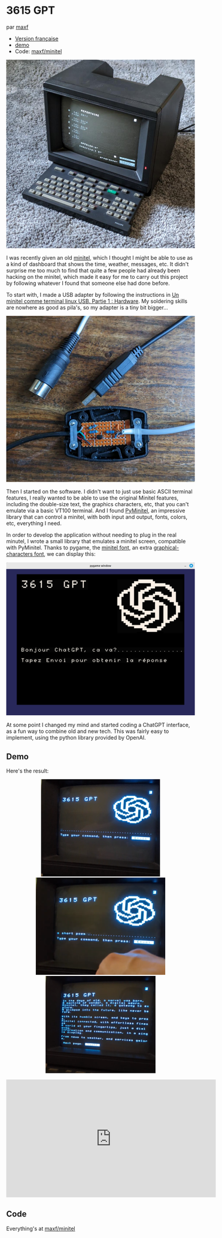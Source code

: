 # 3615 GPT

par [maxf](https://github.com/maxf/)

- [Version française](.)
- [demo](#demo)
- Code: [maxf/minitel](https://github.com/maxf/minitel)


<p align="center"><img src="./minitel.jpg" width="600" alt="picture of a minitel"/></p>

I was recently given an old [minitel](https://en.wikipedia.org/wiki/Minitel), which I thought I might be able to use as a kind of dashboard that shows the time, weather, messages, etc. It didn't surprise me too much to find that quite a few people had already been hacking on the minitel, which made it easy for me to carry out this project by following whatever I found that someone else had done before.

To start with, I made a USB adapter by following the instructions in [Un minitel comme terminal linux USB. Partie 1 : Hardware](https://pila.fr/wordpress/?p=361). My soldering skills are nowhere as good as pila's, so my adapter is a tiny bit bigger...

<p align="center"><img src="./cable.jpg" width="600" alt="photo d'un cable usb-minitel"/></p>


Then I started on the software. I didn't want to just use basic ASCII terminal features, I really wanted to be able to use the original Minitel features, including the double-size text, the graphics characters, etc, that you can't emulate via a basic VT100 terminal. And I found [PyMinitel](https://github.com/Zigazou/PyMinitel), an impressive library that can control a minitel, with both input and output, fonts, colors, etc, everything I need.

In order to develop the application without needing to plug in the real minutel, I wrote a small library that emulates a minitel screen, compatible with PyMinitel. Thanks to pygame, the [minitel font](https://github.com/Zigazou/Minitel-Canvas), an extra [graphical-characters font](https://github.com/dokutan/legacy_computing-font), we can display this:

<p align="center"><img src="./emulator.png" width="600" alt="Screenshot of the emulator window"/></p>

At some point I changed my mind and started coding a ChatGPT interface, as a fun way to combine old and new tech. This was fairly easy to implement, using the python library provided by OpenAI.

## Demo

Here's the result:

<p align="center">
    <a href="./ecran0.en.png"><img src="./ecran0.en.png" height="260" alt="capture d'écran de l'émulateur"/></a>
    <a href="./ecran1.en.png"><img src="./ecran1.en.png" height="260" alt="capture d'écran de l'émulateur"/></a>
    <a href="./ecran2.en.png"><img src="./ecran2.en.png" height="260" alt="capture d'écran de l'émulateur"/></a>
</p>


<p align="center"><iframe width="560" height="315" src="https://www.youtube.com/embed/lIALUU8-Oxo" title="YouTube video player" frameborder="0" allow="accelerometer; autoplay; clipboard-write; encrypted-media; gyroscope; picture-in-picture; web-share" allowfullscreen></iframe></p>

## Code

Everything's at [maxf/minitel](https://github.com/maxf/minutel)
